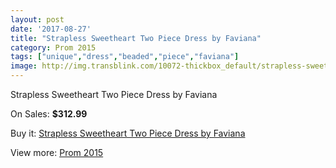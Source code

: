 ```yaml
---
layout: post
date: '2017-08-27'
title: "Strapless Sweetheart Two Piece Dress by Faviana"
category: Prom 2015
tags: ["unique","dress","beaded","piece","faviana"]
image: http://img.transblink.com/10072-thickbox_default/strapless-sweetheart-two-piece-dress-by-faviana.jpg
---
```

Strapless Sweetheart Two Piece Dress by Faviana

On Sales: **$312.99**
<a href="https://www.transblink.com/en/prom-2015/3267-strapless-sweetheart-two-piece-dress-by-faviana.html"><amp-img layout="responsive" width="600" height="600" src="//img.transblink.com/10072-thickbox_default/strapless-sweetheart-two-piece-dress-by-faviana.jpg" alt="Strapless Sweetheart Two Piece Dress by Faviana 0" /></a>
<a href="https://www.transblink.com/en/prom-2015/3267-strapless-sweetheart-two-piece-dress-by-faviana.html"><amp-img layout="responsive" width="600" height="600" src="//img.transblink.com/10074-thickbox_default/strapless-sweetheart-two-piece-dress-by-faviana.jpg" alt="Strapless Sweetheart Two Piece Dress by Faviana 1" /></a>
<a href="https://www.transblink.com/en/prom-2015/3267-strapless-sweetheart-two-piece-dress-by-faviana.html"><amp-img layout="responsive" width="600" height="600" src="//img.transblink.com/10073-thickbox_default/strapless-sweetheart-two-piece-dress-by-faviana.jpg" alt="Strapless Sweetheart Two Piece Dress by Faviana 2" /></a>

Buy it: [Strapless Sweetheart Two Piece Dress by Faviana](https://www.transblink.com/en/prom-2015/3267-strapless-sweetheart-two-piece-dress-by-faviana.html "Strapless Sweetheart Two Piece Dress by Faviana")

View more: [Prom 2015](https://www.transblink.com/en/10-prom-2015 "Prom 2015")
